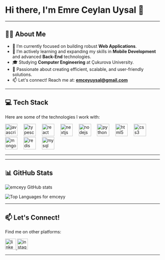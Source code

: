 # Hi there, I'm Emre Ceylan Uysal 👋

---

## 👨‍💻 About Me

*   🔭 I’m currently focused on building robust **Web Applications**.
*   🌱 I’m actively learning and expanding my skills in **Mobile Development** and advanced **Back-End** technologies.
*   🎓 Studying **Computer Engineering** at Çukurova University.
*   🚀 Passionate about creating efficient, scalable, and user-friendly solutions.
*   📫 Let's connect! Reach me at: **emceyuysal@gmail.com**

---

## 💻 Tech Stack

Here are some of the technologies I work with:

<div align="left">
  <img src="https://cdn.jsdelivr.net/gh/devicons/devicon/icons/javascript/javascript-original.svg" height="40" alt="javascript logo"  />
  <img width="12" />
  <img src="https://cdn.jsdelivr.net/gh/devicons/devicon/icons/typescript/typescript-original.svg" height="40" alt="typescript logo"  />
  <img width="12" />
  <img src="https://cdn.jsdelivr.net/gh/devicons/devicon/icons/react/react-original.svg" height="40" alt="react logo"  />
  <img width="12" />
  <img src="https://skillicons.dev/icons?i=nextjs" height="40" alt="nextjs logo"  />
  <img width="12" />
  <img src="https://cdn.jsdelivr.net/gh/devicons/devicon/icons/nodejs/nodejs-original.svg" height="40" alt="nodejs logo"  />
  <img width="12" />
  <img src="https://cdn.jsdelivr.net/gh/devicons/devicon/icons/python/python-original.svg" height="40" alt="python logo"  />
  <img width="12" />
  <img src="https://cdn.jsdelivr.net/gh/devicons/devicon/icons/html5/html5-original.svg" height="40" alt="html5 logo"  />
  <img width="12" />
  <img src="https://cdn.jsdelivr.net/gh/devicons/devicon/icons/css3/css3-original.svg" height="40" alt="css3 logo"  />
  <img width="12" />
  <img src="https://cdn.jsdelivr.net/gh/devicons/devicon/icons/mongodb/mongodb-original.svg" height="40" alt="mongodb logo"  />
  <img width="12" />
  <img src="https://cdn.jsdelivr.net/gh/devicons/devicon/icons/redis/redis-original.svg" height="40" alt="redis logo"  />
  <img width="12" />
  <img src="https://cdn.jsdelivr.net/gh/devicons/devicon/icons/mysql/mysql-original-wordmark.svg" height="40" alt="mysql logo"  />
  <!-- Added MySQL Icon. You can also use mysql-original.svg if you prefer the icon without wordmark -->
</div>

---

---

## 📊 GitHub Stats

<div align="left">
  <p>
    <img src="https://github-readme-stats.vercel.app/api?username=emceyy&cache_seconds=1800&show_icons=true&locale=en&theme=radical&hide_border=true&count_private=true&include_all_commits=true&show_total_contributions=true" alt="emceyy GitHub stats" />
  </p>
  <p>
    <img src="https://github-readme-stats.vercel.app/api/top-langs?username=emceyy&locale=en&layout=compact&langs_count=8&theme=radical&hide_border=true" alt="Top Languages for emceyy" />
  </p>
</div>

---

## 📫 Let's Connect!

Find me on other platforms:

<div align="left">
  <a href="https://www.linkedin.com/in/emre-ceylan-uysal/" target="_blank">
    <img src="https://img.shields.io/static/v1?message=LinkedIn&logo=linkedin&label=&color=0077B5&logoColor=white&labelColor=&style=for-the-badge" height="35" alt="linkedin logo"  />
  </a>
  <a href="https://www.instagram.com/uysalemreceylan/" target="_blank">
    <img src="https://img.shields.io/static/v1?message=Instagram&logo=instagram&label=&color=E4405F&logoColor=white&labelColor=&style=for-the-badge" height="35" alt="instagram logo"  />
  </a>
  <!-- Add other links like Twitter, personal website, etc. if you have them -->
</div>

---
